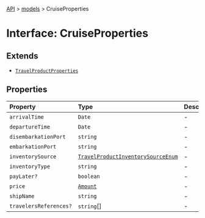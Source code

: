 [API](../../index.md) > [models](../index.md) > CruiseProperties

# Interface: CruiseProperties

## Extends

- [`TravelProductProperties`](TravelProductProperties.md)

## Properties

| Property | Type | Description | Inheritance | Source |
| :------ | :------ | :------ | :------ | :------ |
| `arrivalTime` | `Date` | - | - | models/Cruise.ts:74 |
| `departureTime` | `Date` | - | - | models/Cruise.ts:73 |
| `disembarkationPort` | `string` | - | - | models/Cruise.ts:76 |
| `embarkationPort` | `string` | - | - | models/Cruise.ts:75 |
| `inventorySource` | [`TravelProductInventorySourceEnum`](../type-aliases/TravelProductInventorySourceEnum.md) | - | [`TravelProductProperties`](TravelProductProperties.md).`inventorySource` | models/TravelProduct.ts:70 |
| `inventoryType` | `string` | - | [`TravelProductProperties`](TravelProductProperties.md).`inventoryType` | models/TravelProduct.ts:69 |
| `payLater?` | `boolean` | - | [`TravelProductProperties`](TravelProductProperties.md).`payLater` | models/TravelProduct.ts:72 |
| `price` | [`Amount`](../classes/Amount.md) | - | [`TravelProductProperties`](TravelProductProperties.md).`price` | models/TravelProduct.ts:68 |
| `shipName` | `string` | - | - | models/Cruise.ts:77 |
| `travelersReferences?` | `string`[] | - | [`TravelProductProperties`](TravelProductProperties.md).`travelersReferences` | models/TravelProduct.ts:71 |
